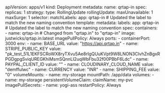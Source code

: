 apiVersion: apps/v1
kind: Deployment
metadata:
  name: qrtap-in
spec:
  replicas: 1
  strategy:
    type: RollingUpdate
    rollingUpdate:
      maxUnavailable: 1
      maxSurge: 1
  selector:
    matchLabels:
      app: qrtap-in  # Updated the label to match the new naming convention
  template:
    metadata:
      labels:
        app: qrtap-in  # Updated the label to match the new naming convention
    spec:
      containers:
        - name: qrtap-in  # Changed from "qrtap.in" to "qrtap-in"
          image: justwicks/qrtap.in:latest
          imagePullPolicy: Always
          ports:
            - containerPort: 3000
          env:
            - name: BASE_URL
              value: "https://api.qrtap.in"
            - name: STRIPE_PUBLIC_KEY
              value: "pk_test_51L1EKFSCRoWX8ryTXvu5Ae8rIgQUuKVpt9W8LNON3ClvhZnBgxRPGDgpgSviqUREGKhiMsmSQnnLI2uqWbFbu32f00PBbF6Ldc"
            - name: PAYPAL_CLIENT_ID
              value: ""
            - name: CLOUDINARY_CLOUD_NAME
              value: "demffulwc"
            - name: CURRENCY
              value: "INR"
            - name: SHIPPING_FEE
              value: "0"
          volumeMounts:
            - name: my-storage
              mountPath: /app/data
      volumes:
        - name: my-storage
          persistentVolumeClaim:
            claimName: my-pvc
      imagePullSecrets:
        - name: yogi-ass
      restartPolicy: Always
